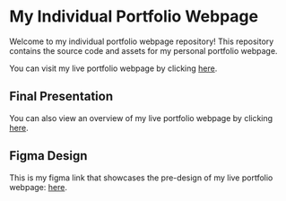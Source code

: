 # My Individual Portfolio Webpage

Welcome to my individual portfolio webpage repository! This repository contains the source code and assets for my personal portfolio webpage.

You can visit my live portfolio webpage by clicking [here](https://ysheikh728.github.io/Individual-Portfolio-Webpage/).

## Final Presentation
You can also view an overview of my live portfolio webpage by clicking [here](https://ysheikh728.github.io/Individual-Portfolio-Webpage/).

## Figma Design
This is my figma link that showcases the pre-design of my live portfolio webpage: [here](https://ysheikh728.github.io/Individual-Portfolio-Webpage/).
